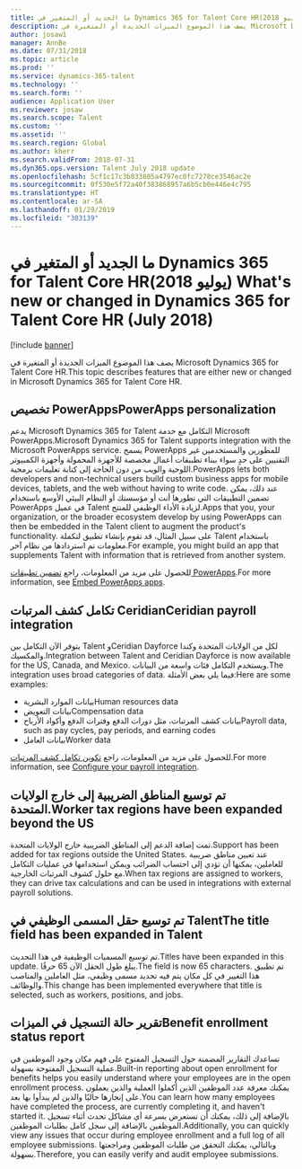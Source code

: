```yaml
---
title: ما الجديد أو المتغير في Dynamics 365 for Talent Core HR‏ (يوليو 2018)
description: يصف هذا الموضوع الميزات الجديدة أو المتغيرة في Microsoft Dynamics 365 for Talent Core HR.
author: josaw1
manager: AnnBe
ms.date: 07/31/2018
ms.topic: article
ms.prod: ''
ms.service: dynamics-365-talent
ms.technology: ''
ms.search.form: ''
audience: Application User
ms.reviewer: josaw
ms.search.scope: Talent
ms.custom: ''
ms.assetid: ''
ms.search.region: Global
ms.author: kherr
ms.search.validFrom: 2018-07-31
ms.dyn365.ops.version: Talent July 2018 update
ms.openlocfilehash: 5cf1c17c3b833805a4797ec0fc7278ce3546ac2e
ms.sourcegitcommit: 0f530e5f72a40f383868957a6b5cb0e446e4c795
ms.translationtype: HT
ms.contentlocale: ar-SA
ms.lasthandoff: 01/29/2019
ms.locfileid: "303139"
---
```

# <a name="whats-new-or-changed-in-dynamics-365-for-talent-core-hr-july-2018"></a><span data-ttu-id="b286a-103">ما الجديد أو المتغير في Dynamics 365 for Talent Core HR‏ (يوليو 2018)</span><span class="sxs-lookup"><span data-stu-id="b286a-103">What's new or changed in Dynamics 365 for Talent Core HR (July 2018)</span></span>

[!include [banner](includes/banner.md)]

<span data-ttu-id="b286a-104">يصف هذا الموضوع الميزات الجديدة أو المتغيرة في Microsoft Dynamics 365 for Talent Core HR.</span><span class="sxs-lookup"><span data-stu-id="b286a-104">This topic describes features that are either new or changed in Microsoft Dynamics 365 for Talent Core HR.</span></span>

## <a name="powerapps-personalization"></a><span data-ttu-id="b286a-105">تخصيص PowerApps</span><span class="sxs-lookup"><span data-stu-id="b286a-105">PowerApps personalization</span></span>

<span data-ttu-id="b286a-106">يدعم Microsoft Dynamics 365 for Talent التكامل مع خدمة Microsoft PowerApps.</span><span class="sxs-lookup"><span data-stu-id="b286a-106">Microsoft Dynamics 365 for Talent supports integration with the Microsoft PowerApps service.</span></span> <span data-ttu-id="b286a-107">يسمح PowerApps للمطورين والمستخدمين غير التقنيين على حدٍ سواء ببناء تطبيقات أعمال مخصصة للأجهزة المحمولة وأجهزة الكمبيوتر اللوحية والويب من دون الحاجة إلى كتابة تعليمات برمجية.</span><span class="sxs-lookup"><span data-stu-id="b286a-107">PowerApps lets both developers and non-technical users build custom business apps for mobile devices, tablets, and the web without having to write code.</span></span> <span data-ttu-id="b286a-108">عند ذلك، يمكن تضمين التطبيقات التي تطورها أنت أو مؤسستك أو النظام البيئي الأوسع باستخدام PowerApps في عميل Talent لزيادة الأداء الوظيفي للمنتج.</span><span class="sxs-lookup"><span data-stu-id="b286a-108">Apps that you, your organization, or the broader ecosystem develop by using PowerApps can then be embedded in the Talent client to augment the product's functionality.</span></span> <span data-ttu-id="b286a-109">على سبيل المثال، قد تقوم بإنشاء تطبيق لتكملة Talent باستخدام معلومات تم استردادها من نظام آخر.</span><span class="sxs-lookup"><span data-stu-id="b286a-109">For example, you might build an app that supplements Talent with information that is retrieved from another system.</span></span>

<span data-ttu-id="b286a-110">للحصول على مزيد من المعلومات، راجع [تضمين تطبيقات PowerApps](../fin-and-ops/get-started/embed-power-apps.md).</span><span class="sxs-lookup"><span data-stu-id="b286a-110">For more information, see [Embed PowerApps apps](../fin-and-ops/get-started/embed-power-apps.md).</span></span>

## <a name="ceridian-payroll-integration"></a><span data-ttu-id="b286a-111">تكامل كشف المرتبات Ceridian</span><span class="sxs-lookup"><span data-stu-id="b286a-111">Ceridian payroll integration</span></span>

<span data-ttu-id="b286a-112">يتوفر الآن التكامل بين Talent وCeridian Dayforce لكل من الولايات المتحدة وكندا والمكسيك.</span><span class="sxs-lookup"><span data-stu-id="b286a-112">Integration between Talent and Ceridian Dayforce is now available for the US, Canada, and Mexico.</span></span> <span data-ttu-id="b286a-113">ويستخدم التكامل فئات واسعة من البيانات.</span><span class="sxs-lookup"><span data-stu-id="b286a-113">The integration uses broad categories of data.</span></span> <span data-ttu-id="b286a-114">فيما يلي بعض الأمثلة:</span><span class="sxs-lookup"><span data-stu-id="b286a-114">Here are some examples:</span></span>

- <span data-ttu-id="b286a-115">بيانات الموارد البشرية</span><span class="sxs-lookup"><span data-stu-id="b286a-115">Human resources data</span></span>
- <span data-ttu-id="b286a-116">بيانات التعويض</span><span class="sxs-lookup"><span data-stu-id="b286a-116">Compensation data</span></span>
- <span data-ttu-id="b286a-117">بيانات كشف المرتبات، مثل دورات الدفع وفترات الدفع وأكواد الأرباح</span><span class="sxs-lookup"><span data-stu-id="b286a-117">Payroll data, such as pay cycles, pay periods, and earning codes</span></span>
- <span data-ttu-id="b286a-118">بيانات العامل</span><span class="sxs-lookup"><span data-stu-id="b286a-118">Worker data</span></span>

<span data-ttu-id="b286a-119">للحصول على مزيد من المعلومات، راجع [تكوين تكامل كشف المرتبات](configure-payroll-integration.md).</span><span class="sxs-lookup"><span data-stu-id="b286a-119">For more information, see [Configure your payroll integration](configure-payroll-integration.md).</span></span>

## <a name="worker-tax-regions-have-been-expanded-beyond-the-us"></a><span data-ttu-id="b286a-120">تم توسيع المناطق الضريبية إلى خارج الولايات المتحدة.</span><span class="sxs-lookup"><span data-stu-id="b286a-120">Worker tax regions have been expanded beyond the US</span></span>

<span data-ttu-id="b286a-121">تمت إضافة الدعم إلى المناطق الضريبية خارج الولايات المتحدة.</span><span class="sxs-lookup"><span data-stu-id="b286a-121">Support has been added for tax regions outside the United States.</span></span> <span data-ttu-id="b286a-122">عند تعيين مناطق ضريبية للعاملين، يمكنها أن تؤدي إلى احتساب الضرائب ويمكن استخدامها في عمليات التكامل مع حلول كشوف المرتبات الخارجية.</span><span class="sxs-lookup"><span data-stu-id="b286a-122">When tax regions are assigned to workers, they can drive tax calculations and can be used in integrations with external payroll solutions.</span></span>

## <a name="the-title-field-has-been-expanded-in-talent"></a><span data-ttu-id="b286a-123">تم توسيع حقل المسمى الوظيفي في Talent</span><span class="sxs-lookup"><span data-stu-id="b286a-123">The title field has been expanded in Talent</span></span>

<span data-ttu-id="b286a-124">تم توسيع المسميات الوظيفية في هذا التحديث.</span><span class="sxs-lookup"><span data-stu-id="b286a-124">Titles have been expanded in this update.</span></span> <span data-ttu-id="b286a-125">يبلغ طول الحقل الآن 65 حرفًا.</span><span class="sxs-lookup"><span data-stu-id="b286a-125">The field is now 65 characters.</span></span> <span data-ttu-id="b286a-126">تم تطبيق هذا التغيير في كل مكان يتم فيه تحديد مسمى وظيفي، مثل العاملين والمناصب والوظائف.</span><span class="sxs-lookup"><span data-stu-id="b286a-126">This change has been implemented everywhere that title is selected, such as workers, positions, and jobs.</span></span>

## <a name="benefit-enrollment-status-report"></a><span data-ttu-id="b286a-127">تقرير حالة التسجيل في الميزات‬</span><span class="sxs-lookup"><span data-stu-id="b286a-127">Benefit enrollment status report</span></span>

<span data-ttu-id="b286a-128">تساعدك التقارير المضمنة حول التسجيل المفتوح على فهم مكان وجود الموظفين في عملية التسجيل المفتوحة بسهولة.</span><span class="sxs-lookup"><span data-stu-id="b286a-128">Built-in reporting about open enrollment for benefits helps you easily understand where your employees are in the open enrollment process.</span></span> <span data-ttu-id="b286a-129">يمكنك معرفة عدد الموظفين الذين أكملوا العملية والذين يعملون على إنجازها حاليًا والذين لم يبدأوا بها بعد.</span><span class="sxs-lookup"><span data-stu-id="b286a-129">You can learn how many employees have completed the process, are currently completing it, and haven't started it.</span></span> <span data-ttu-id="b286a-130">بالإضافة إلى ذلك، يمكنك أن تستعرض بسرعة أي مشاكل تحدث أثناء تسجيل الموظفين بالإضافة إلى سجل كامل بطلبات الموظفين.</span><span class="sxs-lookup"><span data-stu-id="b286a-130">Additionally, you can quickly view any issues that occur during employee enrollment and a full log of all employee submissions.</span></span> <span data-ttu-id="b286a-131">وبالتالي، يمكنك التحقق من طلبات الموظفين ومراجعتها بسهولة.</span><span class="sxs-lookup"><span data-stu-id="b286a-131">Therefore, you can easily verify and audit employee submissions.</span></span>
